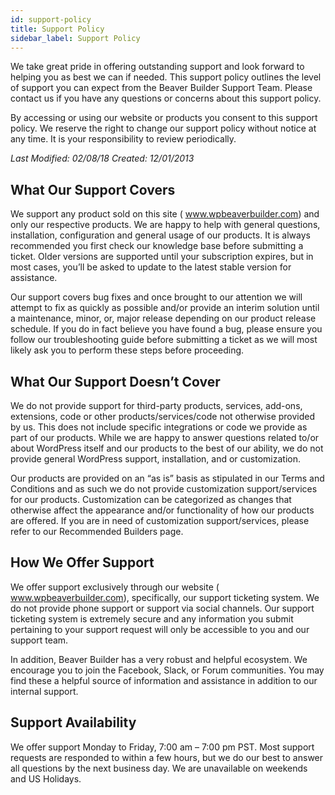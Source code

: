 ```yaml
---
id: support-policy
title: Support Policy
sidebar_label: Support Policy
---
```


We take great pride in offering outstanding support and look forward to helping you as best we can if needed. This support policy outlines the level of support you can expect from the Beaver Builder Support Team. Please contact us if you have any questions or concerns about this support policy.

By accessing or using our website or products you consent to this support policy. We reserve the right to change our support policy without notice at any time. It is your responsibility to review periodically.

*Last Modified: 02/08/18*
*Created: 12/01/2013*

## What Our Support Covers

We support any product sold on this site ( www.wpbeaverbuilder.com) and only our respective products. We are happy to help with general questions, installation, configuration and general usage of our products. It is always recommended you first check our knowledge base before submitting a ticket. Older versions are supported until your subscription expires, but in most cases, you’ll be asked to update to the latest stable version for assistance.

Our support covers bug fixes and once brought to our attention we will attempt to fix as quickly as possible and/or provide an interim solution until a maintenance, minor, or, major release depending on our product release schedule. If you do in fact believe you have found a bug, please ensure you follow our troubleshooting guide before submitting a ticket as we will most likely ask you to perform these steps before proceeding.

## What Our Support Doesn’t Cover
We do not provide support for third-party products, services, add-ons, extensions, code or other products/services/code not otherwise provided by us. This does not include specific integrations or code we provide as part of our products. While we are happy to answer questions related to/or about WordPress itself and our products to the best of our ability, we do not provide general WordPress support, installation, and or customization.

Our products are provided on an “as is” basis as stipulated in our Terms and Conditions and as such we do not provide customization support/services for our products. Customization can be categorized as changes that otherwise affect the appearance and/or functionality of how our products are offered. If you are in need of customization support/services, please refer to our Recommended Builders page.

## How We Offer Support
We offer support exclusively through our website ( www.wpbeaverbuilder.com), specifically, our support ticketing system. We do not provide phone support or support via social channels. Our support ticketing system is extremely secure and any information you submit pertaining to your support request will only be accessible to you and our support team.

In addition, Beaver Builder has a very robust and helpful ecosystem. We encourage you to join the Facebook, Slack, or Forum communities. You may find these a helpful source of information and assistance in addition to our internal support.

## Support Availability
We offer support Monday to Friday, 7:00 am – 7:00 pm PST. Most support requests are responded to within a few hours, but we do our best to answer all questions by the next business day. We are unavailable on weekends and US Holidays.
